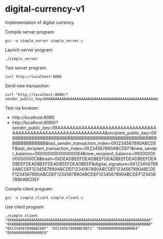 # digital-currency-v1

Implementation of digital currency.

Compile server program:
```
gcc -o simple_server simple_server.c
```

Launch server program:
```
./simple_server
```

Test server program:
```
curl http://localhost:8080
```

Send new transaction:
```
curl "http://localhost:8080/?sender_public_key=0XAAAAAAAAAAAAAAAAAAAAAAAAAAAAAAAAAAAAAAAAAAAAAAAAAAAAAAAAAAAAAAAA&recipient_public_key=0XBBBBBBBBBBBBBBBBBBBBBBBBBBBBBBBBBBBBBBBBBBBBBBBBBBBBBBBBBBBBBBBB&last_sender_transaction_index=0X1234567890ABCDEF&last_recipient_transaction_index=0X234567890ABCDEF1&new_sender_balance=0X0000000000000064&new_recipient_balance=0X00000000000000C8&hash=0XDEADBEEFDEADBEEFDEADBEEFDEADBEEFDEADBEEFDEADBEEFDEADBEEFDEADBEEF&digital_signature=0X1234567890ABCDEF1234567890ABCDEF1234567890ABCDEF1234567890ABCDEF1234567890ABCDEF1234567890ABCDEF1234567890ABCDEF1234567890ABCDEF"
```

Test via browser:
* http://localhost:8080
* http://localhost:8080/?sender_public_key=0XAAAAAAAAAAAAAAAAAAAAAAAAAAAAAAAAAAAAAAAAAAAAAAAAAAAAAAAAAAAAAAAA&recipient_public_key=0XBBBBBBBBBBBBBBBBBBBBBBBBBBBBBBBBBBBBBBBBBBBBBBBBBBBBBBBBBBBBBBBB&last_sender_transaction_index=0X1234567890ABCDEF&last_recipient_transaction_index=0X234567890ABCDEF1&new_sender_balance=0X0000000000000064&new_recipient_balance=0X00000000000000C8&hash=0XDEADBEEFDEADBEEFDEADBEEFDEADBEEFDEADBEEFDEADBEEFDEADBEEFDEADBEEF&digital_signature=0X1234567890ABCDEF1234567890ABCDEF1234567890ABCDEF1234567890ABCDEF1234567890ABCDEF1234567890ABCDEF1234567890ABCDEF1234567890ABCDEF

Compile client program:
```
gcc -o simple_client simple_client.c
```

Use client program:
```
./simple_client "0XAAAAAAAAAAAAAAAAAAAAAAAAAAAAAAAAAAAAAAAAAAAAAAAAAAAAAAAAAAAAAAAA" "0XBBBBBBBBBBBBBBBBBBBBBBBBBBBBBBBBBBBBBBBBBBBBBBBBBBBBBBBBBBBBBBBB" "0X1234567890ABCDEF" "0X234567890ABCDEF1" "0X0000000000000064" "0X00000000000000C8"
```


